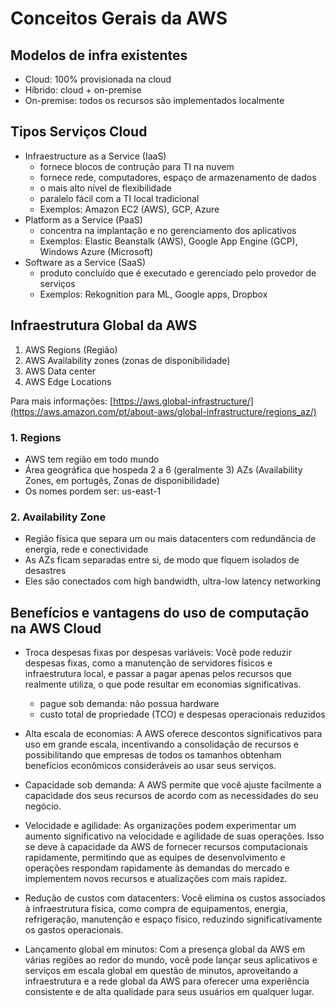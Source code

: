 # Conceitos Gerais da AWS

## Modelos de infra existentes

* Cloud: 100% provisionada na cloud
* Híbrido: cloud + on-premise
* On-premise: todos os recursos são implementados localmente

## Tipos Serviços Cloud

* Infraestructure as a Service (IaaS)
    - fornece blocos de contrução para TI na nuvem
    - fornece rede, computadores, espaço de armazenamento de dados
    - o mais alto nível de flexibilidade
    - paralelo fácil com a TI local tradicional
    - Exemplos: Amazon EC2 (AWS), GCP, Azure
* Platform as a Service (PaaS)
    - concentra na implantação e no gerenciamento dos aplicativos
    - Exemplos: Elastic Beanstalk (AWS), Google App Engine (GCP), Windows Azure (Microsoft)
* Software as a Service (SaaS)
    - produto concluído que é executado e gerenciado pelo provedor de serviços
    - Exemplos: Rekognition para ML, Google apps, Dropbox

## Infraestrutura Global da AWS

1. AWS Regions (Região)
2. AWS Availability zones (zonas de disponibilidade)
3. AWS Data center
4. AWS Edge Locations

Para mais informações: [https://aws.global-infrastructure/](https://aws.amazon.com/pt/about-aws/global-infrastructure/regions_az/)

### 1. Regions
* AWS tem região em todo mundo
* Área geográfica que hospeda 2 a 6 (geralmente 3) AZs (Availability Zones, em portugês, Zonas de disponibilidade)
* Os nomes pordem ser: us-east-1


### 2. Availability Zone
* Região física que separa um ou mais datacenters com redundância de energia, rede e conectividade
* As AZs ficam separadas entre si, de modo que fiquem isolados de desastres
* Eles são conectados com high bandwidth, ultra-low latency networking


## Benefícios e vantagens do uso de computação na AWS Cloud

* Troca despesas fixas por despesas variáveis: Você pode reduzir despesas fixas, como a manutenção de servidores físicos e infraestrutura local, e passar a pagar apenas pelos recursos que realmente utiliza, o que pode resultar em economias significativas.
    - pague sob demanda: não possua hardware
    - custo total de propriedade (TCO) e despesas operacionais reduzidos

* Alta escala de economias: A AWS oferece descontos significativos para uso em grande escala, incentivando a consolidação de recursos e possibilitando que empresas de todos os tamanhos obtenham benefícios econômicos consideráveis ao usar seus serviços.

* Capacidade sob demanda: A AWS permite que você ajuste facilmente a capacidade dos seus recursos de acordo com as necessidades do seu negócio.

* Velocidade e agilidade: As organizações podem experimentar um aumento significativo na velocidade e agilidade de suas operações. Isso se deve à capacidade da AWS de fornecer recursos computacionais rapidamente, permitindo que as equipes de desenvolvimento e operações respondam rapidamente às demandas do mercado e implementem novos recursos e atualizações com mais rapidez.

* Redução de custos com datacenters: Você elimina os custos associados à infraestrutura física, como compra de equipamentos, energia, refrigeração, manutenção e espaço físico, reduzindo significativamente os gastos operacionais.

* Lançamento global em minutos: Com a presença global da AWS em várias regiões ao redor do mundo, você pode lançar seus aplicativos e serviços em escala global em questão de minutos, aproveitando a infraestrutura e a rede global da AWS para oferecer uma experiência consistente e de alta qualidade para seus usuários em qualquer lugar.
